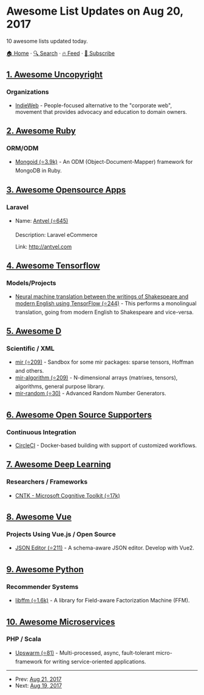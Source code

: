 # Awesome List Updates on Aug 20, 2017

10 awesome lists updated today.

[🏠 Home](/README.md) · [🔍 Search](https://www.trackawesomelist.com/search/) · [🔥 Feed](https://www.trackawesomelist.com/rss.xml) · [📮 Subscribe](https://trackawesomelist.us17.list-manage.com/subscribe?u=d2f0117aa829c83a63ec63c2f&id=36a103854c)



## [1. Awesome Uncopyright](/content/johnjago/awesome-uncopyright/README.md)

### Organizations

*   [IndieWeb](https://indieweb.org/IndieWebCamp:Copyrights) - People-focused alternative to the "corporate web", movement that provides advocacy and education to domain owners.

## [2. Awesome Ruby](/content/markets/awesome-ruby/README.md)

### ORM/ODM

*   [Mongoid (⭐3.9k)](https://github.com/mongodb/mongoid) - An ODM (Object-Document-Mapper) framework for MongoDB in Ruby.

## [3. Awesome Opensource Apps](/content/unicodeveloper/awesome-opensource-apps/README.md)

### Laravel

- Name: [Antvel (⭐645)](https://github.com/ant-vel/App)

  Description: Laravel eCommerce

  Link: <http://antvel.com>



## [4. Awesome Tensorflow](/content/jtoy/awesome-tensorflow/README.md)

### Models/Projects

*   [Neural machine translation between the writings of Shakespeare and modern English using TensorFlow (⭐244)](https://github.com/tokestermw/tensorflow-shakespeare) - This performs a monolingual translation, going from modern English to Shakespeare and vice-versa.

## [5. Awesome D](/content/dlang-community/awesome-d/README.md)

### Scientific / XML

*   [mir (⭐209)](https://github.com/libmir/mir) -  Sandbox for some mir packages: sparse tensors, Hoffman and others.
*   [mir-algorithm (⭐209)](https://github.com/libmir/mir) - N-dimensional arrays (matrixes, tensors), algorithms, general purpose library.
*   [mir-random (⭐30)](https://github.com/libmir/mir-random) -  Advanced Random Number Generators.

## [6. Awesome Open Source Supporters](/content/zachflower/awesome-open-source-supporters/README.md)

### Continuous Integration

*   [CircleCI](https://circleci.com/) - Docker-based building with support of customized workflows.

## [7. Awesome Deep Learning](/content/ChristosChristofidis/awesome-deep-learning/README.md)

### Researchers / Frameworks

*   [CNTK - Microsoft Cognitive Toolkit (⭐17k)](https://github.com/Microsoft/CNTK)

## [8. Awesome Vue](/content/vuejs/awesome-vue/README.md)

### Projects Using Vue.js / Open Source

*   [JSON Editor (⭐211)](https://github.com/tangram-js/json-editor) - A schema-aware JSON editor. Develop with Vue2.

## [9. Awesome Python](/content/vinta/awesome-python/README.md)

### Recommender Systems

*   [libffm (⭐1.6k)](https://github.com/guestwalk/libffm) - A library for Field-aware Factorization Machine (FFM).

## [10. Awesome Microservices](/content/mfornos/awesome-microservices/README.md)

### PHP / Scala

*   [Upswarm (⭐81)](https://github.com/Zizaco/upswarm) - Multi-processed, async, fault-tolerant micro-framework for writing service-oriented applications.

---

- Prev: [Aug 21, 2017](/content/2017/08/21/README.md)
- Next: [Aug 19, 2017](/content/2017/08/19/README.md)
